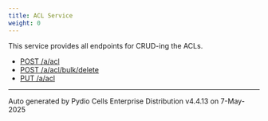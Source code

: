 ```yaml
---
title: ACL Service
weight: 0
---
```








This service provides all endpoints for CRUD-ing the ACLs.

* [POST /a/acl](../post-a-acl/)
* [POST /a/acl/bulk/delete](../post-a-acl-bulk-delete/)
* [PUT /a/acl](../put-a-acl/)

---
Auto generated by Pydio Cells Enterprise Distribution v4.4.13 on 7-May-2025
